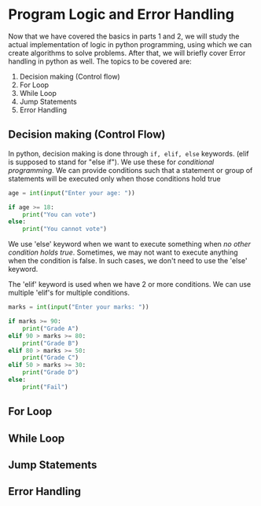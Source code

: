 # Program Logic and Error Handling

Now that we have covered the basics in parts 1 and 2, we will study the actual implementation of logic in python programming, using which we can create algorithms to solve problems. After that, we will briefly cover Error handling in python as well. The topics to be covered are:

1. Decision making (Control flow)
2. For Loop
3. While Loop
4. Jump Statements
4. Error Handling

## Decision making (Control Flow)

In python, decision making is done through ```if, elif, else``` keywords. (elif is supposed to stand for "else if"). We use these for *conditional programming*. We can provide conditions such that a statement or group of statements will be executed only when those conditions hold true

```py
age = int(input("Enter your age: "))

if age >= 18:
    print("You can vote")
else:
    print("You cannot vote")
```

We use 'else' keyword when we want to execute something when *no other condition holds true*. Sometimes, we may not want to execute anything when the condition is false. In such cases, we don't need to use the 'else' keyword.

The 'elif' keyword is used when we have 2 or more conditions. We can use multiple 'elif's for multiple conditions.

```py
marks = int(input("Enter your marks: "))

if marks >= 90:
    print("Grade A")
elif 90 > marks >= 80:
    print("Grade B")
elif 80 > marks >= 50:
    print("Grade C")
elif 50 > marks >= 30:
    print("Grade D")
else:
    print("Fail")
```

## For Loop

## While Loop

## Jump Statements

## Error Handling